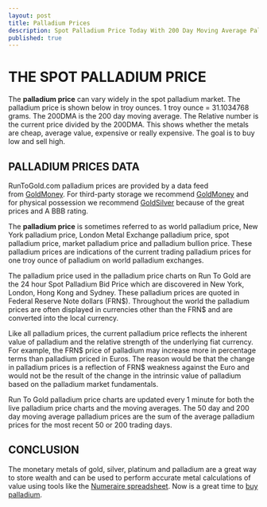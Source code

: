 ```yaml
---
layout: post
title: Palladium Prices
description: Spot Palladium Price Today With 200 Day Moving Average Palladium Chart
published: true
---
```

<h1>THE SPOT PALLADIUM PRICE</h1>
<p>The <strong>palladium price</strong> can vary widely in the spot palladium market. The palladium price is shown below in troy ounces. 1 troy ounce = 31.1034768 grams. The 200DMA is the 200 day moving average. The Relative number is the current price divided by the 200DMA. This shows whether the metals are cheap, average value, expensive or really expensive. The goal is to buy low and sell high.</p>
<h2>PALLADIUM PRICES DATA</h2>
<p>RunToGold.com palladium prices are provided by a data feed from <a href="http://www.runtogold.com/goldmoney">GoldMoney</a>. For third-party storage we recommend <a title="goldmoney" href="http://www.goldmoney.com" target="_blank">GoldMoney</a> and for physical possession we recommend <a title="apmex palladium" href="http://www.runtogold.com/apmexpalladiumprice" target="_blank">GoldSilver</a> because of the great prices and A BBB rating.</p>
<p>The <strong>palladium price</strong> is sometimes referred to as world palladium price, New York palladium price, London Metal Exchange palladium price, spot palladium price, market palladium price and palladium bullion price. These palladium prices are indications of the current trading palladium prices for one troy ounce of palladium on world palladium exchanges.</p>
<p>The palladium price used in the palladium price charts on Run To Gold are the 24 hour Spot Palladium Bid Price which are discovered in New York, London, Hong Kong and Sydney. These palladium prices are quoted in Federal Reserve Note dollars (FRN$). Throughout the world the palladium prices are often displayed in currencies other than the FRN$ and are converted into the local currency.</p>
<p>Like all palladium prices, the current palladium price reflects the inherent value of palladium and the relative strength of the underlying fiat currency. For example, the FRN$ price of palladium may increase more in percentage terms than palladium priced in Euros. The reason would be that the change in palladium prices is a reflection of FRN$ weakness against the Euro and would not be the result of the change in the intrinsic value of palladium based on the palladium market fundamentals.</p>
<p>Run To Gold palladium price charts are updated every 1 minute for both the live palladium price charts and the moving averages. The 50 day and 200 day moving average palladium prices are the sum of the average palladium prices for the most recent 50 or 200 trading days.</p>
<h2><strong>CONCLUSION</strong></h2>
<p>The monetary metals of gold, silver, platinum and palladium are a great way to store wealth and can be used to perform accurate metal calculations of value using tools like the <a href="http://www.runtogold.com/numerairespreadsheet">Numeraire spreadsheet</a>. Now is a great time to <a title="palladium" href="http://www.runtogold.com/apmexpalladiumprice" target="_blank">buy palladium</a>.</p>
<p>&nbsp;</p>

